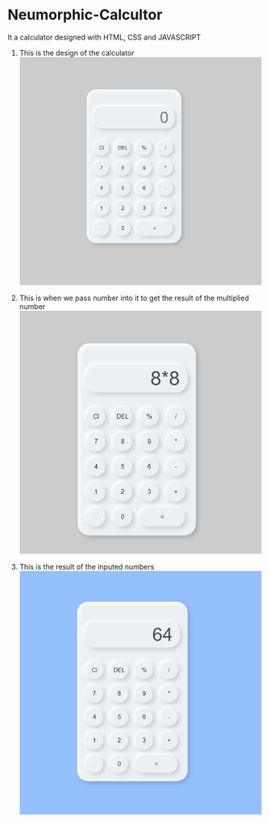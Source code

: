 # Neumorphic-Calcultor
It a calculator designed with HTML, CSS and JAVASCRIPT 

 1. This is the design of the calculator
![first view of the calculator](screenshot/capture.PNG)

2. This is when we pass number into it to get the result of the multiplied number
![second view of the design](screenshot/2.PNG)

3. This is the result of the inputed numbers
![last view of the design](screenshot/3.PNG)
